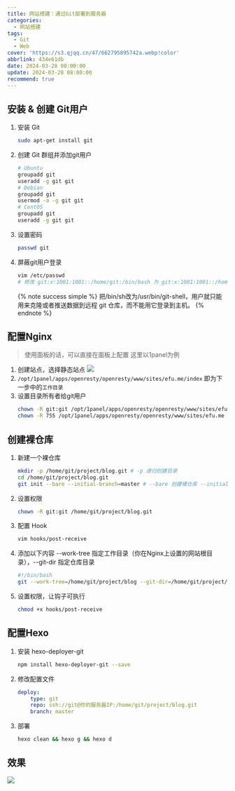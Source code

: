 ```yaml
---
title: 网站搭建：通过Git部署到服务器
categories:
  - 网站搭建
tags:
  - Git
  - Web
cover: 'https://s3.qjqq.cn/47/662795895742a.webp!color'
abbrlink: 434e61db
date: 2024-03-28 08:00:00
update: 2024-03-28 08:00:00
recommend: true
---
```


## 安装 & 创建 Git用户

1. 安装 Git
    ```bash
    sudo apt-get install git
    ```
2. 创建 Git 群组并添加git用户
    ```bash
    # Ubuntu
    groupadd git
    useradd -g git git
    # Debian
    groupadd git
    usermod -a -g git git
    # CentOS
    groupadd git
    useradd -g git git
    ```
3. 设置密码
    ```bash
    passwd git
    ```
4. 屏蔽git用户登录
    ```bash
    vim /etc/passwd
    # 修改 git:x:1001:1001::/home/git:/bin/bash 为 git:x:1001:1001::/home/git:/usr/bin/git-shell
    ```
    {% note success simple %}
    把/bin/sh改为/usr/bin/git-shell，用户就只能用来克隆或者推送数据到远程 git 仓库，而不能用它登录到主机。
    {% endnote %}

## 配置Nginx

> 使用面板的话，可以直接在面板上配置
> 这里以1panel为例

1. 创建站点，选择静态站点
    ![](https://s3.qjqq.cn/47/6627936f5aace.webp!water)
2. `/opt/1panel/apps/openresty/openresty/www/sites/efu.me/index` 即为下一步中的`工作目录`
3. 设置目录所有者给git用户
    ```bash
    chown -R git:git /opt/1panel/apps/openresty/openresty/www/sites/efu.me
    chown -R 755 /opt/1panel/apps/openresty/openresty/www/sites/efu.me
    ```
## 创建裸仓库

1. 新建一个裸仓库
    ```bash
    mkdir -p /home/git/project/blog.git # -p 递归创建目录
    cd /home/git/project/blog.git
    git init --bare --initial-branch=master # --bare 创建裸仓库 --initial-branch=master 创建主分支
    ```
2. 设置权限
    ```bash
    chown -R git:git /home/git/project/blog.git
    ```
3. 配置 Hook
    ```bash
    vim hooks/post-receive
    ```
4. 添加以下内容 --work-tree 指定工作目录（你在Nginx上设置的网站根目录），--git-dir 指定仓库目录
    ```bash
    #!/bin/bash
    git --work-tree=/home/git/project/blog --git-dir=/home/git/project/blog.git checkout -f
    ```
5. 设置权限，让钩子可执行
    ```bash
    chmod +x hooks/post-receive
    ```
## 配置Hexo

1. 安装 hexo-deployer-git
    ```bash
    npm install hexo-deployer-git --save
    ```
2. 修改配置文件
    ```yaml
    deploy:
        type: git
        repo: ssh://git@你的服务器IP:/home/git/project/blog.git
        branch: master
    ```
3. 部署
    ```bash
    hexo clean && hexo g && hexo d
    ```
## 效果
![](https://s3.qjqq.cn/47/662792e65531a.webp!water)
